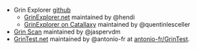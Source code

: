 * Grin Explorer [github](https://github.com/mimblewimble/grin-explorer)
  * [GrinExplorer.net](https://grinexplorer.net/) maintained by @hendi
  * [GrinExplorer on Catallaxy](https://explorer.grin.catallaxy.com/) maintained by @quentinlesceller
* [Grin Scan](http://grinscan.net) maintained by @jaspervdm
* [GrinTest.net](http://grintest.net) maintained by @antonio-fr at [antonio-fr/GrinTest](https://github.com/antonio-fr/GrinTest).
